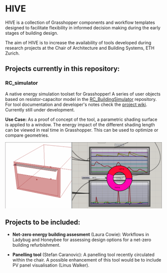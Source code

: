 # HIVE

HIVE is a collection of Grasshopper components and workflow templates designed to facilitate flexibility in informed decision making during the early stages of building design.

The aim of HIVE is to increase the availability of tools developed during research projects at the Chair of Architecture and Building Systems, ETH Zurich.  

## Projects currently in this repository:

### **RC_simulator** 

A native energy simulation toolset for Grasshopper! A series of user objects based on resistor-capacitor model in the [RC_BuildingSimulator](https://github.com/architecture-building-systems/RC_BuildingSimulator) repository. For tool documentation and developer's notes check the [project wiki](https://github.com/architecture-building-systems/hive/wiki). Currently still under development.

**Use Case:** As a proof of concept of the tool, a parametric shading surface is applied to a window. The energy impact of the different shading length can be viewed in real time in Grasshopper. This can be used to optimize or compare geometries.

![Use case for an embedded resistor-capacitor model](https://github.com/architecture-building-systems/hive/blob/master/repository_files/hive_march_20.gif)

## Projects to be included:

* **Net-zero energy building assesment** (Laura Cowie): Workflows in Ladybug and Honeybee for assessing design options for a net-zero building refurbishment.

* **Panelling tool** (Stefan Caranovic): A panelling tool recently circulated within the chair. A possible enhancement of this tool would be to include PV panel visualisation (Linus Walker).